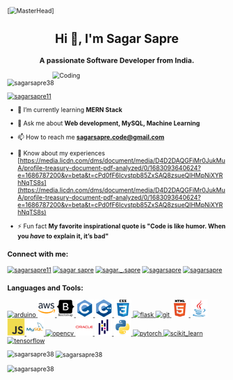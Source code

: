 [![MasterHead](https://www.creative2.com/wp-content/uploads/2021/10/Career-Page-Banner_Full-Stack-Developer.jpg)]
<h1 align="center">Hi 👋, I'm Sagar Sapre</h1>
<h3 align="center">A passionate Software Developer from India.</h3>
<img align="right" alt="Coding" width="400" src="https://cdn.dribbble.com/users/1162077/screenshots/3848914/programmer.gif">

<p align="left"> <img src="https://komarev.com/ghpvc/?username=sagarsapre38&label=Profile%20views&color=0e75b6&style=flat" alt="sagarsapre38" /> </p>

<p align="left"> <a href="https://twitter.com/sagarsapre11" target="blank"><img src="https://img.shields.io/twitter/follow/sagarsapre11?logo=twitter&style=for-the-badge" alt="sagarsapre11" /></a> </p>

- 🌱 I’m currently learning **MERN Stack**

- 💬 Ask me about **Web development, MySQL, Machine Learning**

- 📫 How to reach me **sagarsapre.code@gmail.com**

- 📄 Know about my experiences [https://media.licdn.com/dms/document/media/D4D2DAQGFiMr0JukMuA/profile-treasury-document-pdf-analyzed/0/1683093640624?e=1686787200&v=beta&t=cPd0fF6Icvstpb85ZxSAQ8zsueQlHMpNiXYRhNqTS8s](https://media.licdn.com/dms/document/media/D4D2DAQGFiMr0JukMuA/profile-treasury-document-pdf-analyzed/0/1683093640624?e=1686787200&v=beta&t=cPd0fF6Icvstpb85ZxSAQ8zsueQlHMpNiXYRhNqTS8s)

- ⚡ Fun fact **My favorite inspirational quote is "Code is like humor. When you *have* to explain it, it’s bad"**

<h3 align="left">Connect with me:</h3>
<p align="left">
<a href="https://twitter.com/sagarsapre11" target="blank"><img align="center" src="https://raw.githubusercontent.com/rahuldkjain/github-profile-readme-generator/master/src/images/icons/Social/twitter.svg" alt="sagarsapre11" height="30" width="40" /></a>
<a href="https://linkedin.com/in/sagar sapre" target="blank"><img align="center" src="https://raw.githubusercontent.com/rahuldkjain/github-profile-readme-generator/master/src/images/icons/Social/linked-in-alt.svg" alt="sagar sapre" height="30" width="40" /></a>
<a href="https://instagram.com/sagar._.sapre" target="blank"><img align="center" src="https://raw.githubusercontent.com/rahuldkjain/github-profile-readme-generator/master/src/images/icons/Social/instagram.svg" alt="sagar._.sapre" height="30" width="40" /></a>
<a href="https://www.youtube.com/c/sagarsapre" target="blank"><img align="center" src="https://raw.githubusercontent.com/rahuldkjain/github-profile-readme-generator/master/src/images/icons/Social/youtube.svg" alt="sagarsapre" height="30" width="40" /></a>
<a href="https://www.leetcode.com/sagarsapre" target="blank"><img align="center" src="https://raw.githubusercontent.com/rahuldkjain/github-profile-readme-generator/master/src/images/icons/Social/leet-code.svg" alt="sagarsapre" height="30" width="40" /></a>
</p>

<h3 align="left">Languages and Tools:</h3>
<p align="left"> <a href="https://www.arduino.cc/" target="_blank" rel="noreferrer"> <img src="https://cdn.worldvectorlogo.com/logos/arduino-1.svg" alt="arduino" width="40" height="40"/> </a> <a href="https://aws.amazon.com" target="_blank" rel="noreferrer"> <img src="https://raw.githubusercontent.com/devicons/devicon/master/icons/amazonwebservices/amazonwebservices-original-wordmark.svg" alt="aws" width="40" height="40"/> </a> <a href="https://getbootstrap.com" target="_blank" rel="noreferrer"> <img src="https://raw.githubusercontent.com/devicons/devicon/master/icons/bootstrap/bootstrap-plain-wordmark.svg" alt="bootstrap" width="40" height="40"/> </a> <a href="https://www.cprogramming.com/" target="_blank" rel="noreferrer"> <img src="https://raw.githubusercontent.com/devicons/devicon/master/icons/c/c-original.svg" alt="c" width="40" height="40"/> </a> <a href="https://www.w3schools.com/cpp/" target="_blank" rel="noreferrer"> <img src="https://raw.githubusercontent.com/devicons/devicon/master/icons/cplusplus/cplusplus-original.svg" alt="cplusplus" width="40" height="40"/> </a> <a href="https://www.w3schools.com/css/" target="_blank" rel="noreferrer"> <img src="https://raw.githubusercontent.com/devicons/devicon/master/icons/css3/css3-original-wordmark.svg" alt="css3" width="40" height="40"/> </a> <a href="https://flask.palletsprojects.com/" target="_blank" rel="noreferrer"> <img src="https://www.vectorlogo.zone/logos/pocoo_flask/pocoo_flask-icon.svg" alt="flask" width="40" height="40"/> </a> <a href="https://git-scm.com/" target="_blank" rel="noreferrer"> <img src="https://www.vectorlogo.zone/logos/git-scm/git-scm-icon.svg" alt="git" width="40" height="40"/> </a> <a href="https://www.w3.org/html/" target="_blank" rel="noreferrer"> <img src="https://raw.githubusercontent.com/devicons/devicon/master/icons/html5/html5-original-wordmark.svg" alt="html5" width="40" height="40"/> </a> <a href="https://www.java.com" target="_blank" rel="noreferrer"> <img src="https://raw.githubusercontent.com/devicons/devicon/master/icons/java/java-original.svg" alt="java" width="40" height="40"/> </a> <a href="https://developer.mozilla.org/en-US/docs/Web/JavaScript" target="_blank" rel="noreferrer"> <img src="https://raw.githubusercontent.com/devicons/devicon/master/icons/javascript/javascript-original.svg" alt="javascript" width="40" height="40"/> </a> <a href="https://www.mysql.com/" target="_blank" rel="noreferrer"> <img src="https://raw.githubusercontent.com/devicons/devicon/master/icons/mysql/mysql-original-wordmark.svg" alt="mysql" width="40" height="40"/> </a> <a href="https://opencv.org/" target="_blank" rel="noreferrer"> <img src="https://www.vectorlogo.zone/logos/opencv/opencv-icon.svg" alt="opencv" width="40" height="40"/> </a> <a href="https://www.oracle.com/" target="_blank" rel="noreferrer"> <img src="https://raw.githubusercontent.com/devicons/devicon/master/icons/oracle/oracle-original.svg" alt="oracle" width="40" height="40"/> </a> <a href="https://pandas.pydata.org/" target="_blank" rel="noreferrer"> <img src="https://raw.githubusercontent.com/devicons/devicon/2ae2a900d2f041da66e950e4d48052658d850630/icons/pandas/pandas-original.svg" alt="pandas" width="40" height="40"/> </a> <a href="https://www.python.org" target="_blank" rel="noreferrer"> <img src="https://raw.githubusercontent.com/devicons/devicon/master/icons/python/python-original.svg" alt="python" width="40" height="40"/> </a> <a href="https://pytorch.org/" target="_blank" rel="noreferrer"> <img src="https://www.vectorlogo.zone/logos/pytorch/pytorch-icon.svg" alt="pytorch" width="40" height="40"/> </a> <a href="https://scikit-learn.org/" target="_blank" rel="noreferrer"> <img src="https://upload.wikimedia.org/wikipedia/commons/0/05/Scikit_learn_logo_small.svg" alt="scikit_learn" width="40" height="40"/> </a> <a href="https://www.tensorflow.org" target="_blank" rel="noreferrer"> <img src="https://www.vectorlogo.zone/logos/tensorflow/tensorflow-icon.svg" alt="tensorflow" width="40" height="40"/> </a> </p>

<p><img align="left" src="https://github-readme-stats.vercel.app/api/top-langs?username=sagarsapre38&show_icons=true&locale=en&layout=compact" alt="sagarsapre38" /></p>

<p>&nbsp;<img align="center" src="https://github-readme-stats.vercel.app/api?username=sagarsapre38&show_icons=true&locale=en" alt="sagarsapre38" /></p>

<p><img align="center" src="https://github-readme-streak-stats.herokuapp.com/?user=sagarsapre38&" alt="sagarsapre38" /></p>
